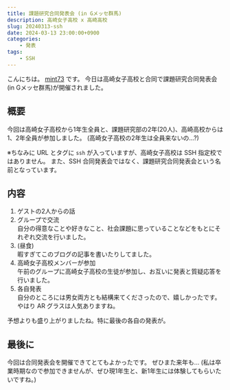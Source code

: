 ```yaml
---
title: 課題研究合同発表会 (in Gメッセ群馬)
description: 高崎女子高校 x 高崎高校
slug: 20240313-ssh
date: 2024-03-13 23:00:00+0900
categories:
    - 発表
tags:
    - SSH
---
```


こんにちは。 [mint73](https://github.com/mint73) です。
今日は高崎女子高校と合同で課題研究合同発表会 (in Gメッセ群馬)が開催されました。

## 概要
今回は高崎女子高校から1年生全員と、課題研究部の2年(20人)、高崎高校からは1、2年全員が参加しました。
(高崎女子高校の2年生は全員来ないの…?)

※ちなみに URL とタグに `ssh` が入っていますが、高崎女子高校は SSH 指定校ではありません。
また、SSH 合同発表会ではなく、課題研究合同発表会という名前となっています。

## 内容
1. ゲストの2人からの話
1. グループで交流<br />
自分の得意なことや好きなこと、社会課題に思っていることなどをもとにそれぞれ交流を行いました。
1. (昼食)<br />
暇すぎてこのブログの記事を書いたりしてました。
1. 高崎女子高校メンバーが参加<br />
午前のグループに高崎女子高校の生徒が参加し、お互いに発表と質疑応答を行いました。
1. 各自発表<br />
自分のところには男女両方とも結構来てくださったので、嬉しかったです。
やはり AR グラスは人気ありますね。

予想よりも盛り上がりましたね。特に最後の各自の発表が。

## 最後に
今回は合同発表会を開催できてとてもよかったです。
ぜひまた来年も…
(私は卒業時期なので参加できませんが、ぜひ現1年生と、新1年生には体験してもらいたいですね。)
